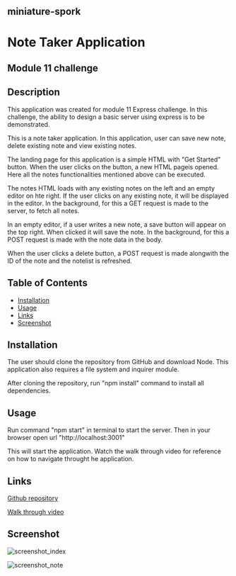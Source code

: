 ## miniature-spork

# Note Taker Application

## Module 11 challenge

## Description

This application was created for module 11 Express challenge. In this challenge, the ability to design a basic server using express is to be demonstrated.

This is a note taker application. In this application, user can save new note, delete existing note and view existing notes.

The landing page for this application is a simple HTML with "Get Started" button. When the user clicks on the button, a new HTML pageis opened. Here all the notes functionalities mentioned above can be executed.

The notes HTML loads with any existing notes on the left and an empty editor on hte right. If the user clicks on any existing note, it will be displayed in the editor. In the background, for this a GET request is made to the server, to fetch all notes.

In an empty editor, if a user writes a new note, a save button will appear on the top right. When clicked it will save the note. In the background, for this a POST request is made with the note data in the body.

When the user clicks a delete button, a POST request is made alongwith the ID of the note and the notelist is refreshed.


## Table of Contents

  - [Installation](#installation)
  - [Usage](#usage)
  - [Links](#links)
  - [Screenshot](#screenshot)


## Installation

The user should clone the repository from GitHub and download Node. This application also requires a file system and inquirer module.

After cloning the repository, run "npm install" command to install all dependencies.


## Usage

Run command "npm start" in terminal to start the server. Then in your browser open url "http://localhost:3001"

This will start the application. Watch the walk through video for reference on how to navigate throught he application.


## Links

[Github repository](https://github.com/Pooja3093/miniature-spork.git)

[Walk through video](https://drive.google.com/file/d/1Vka5x7aJ4ExMihuuUZGMdnzUsRosacFO/view)


## Screenshot
![screenshot_index](https://drive.google.com/file/d/1xInhNAPoP0mttNKPrNjziUOkNzfCPeZi/view?usp=sharing)

![screenshot_note](https://drive.google.com/file/d/1O0eQJOElAyzz7h-6ByzA-jSmRe9ZSOTA/view?usp=sharing)
